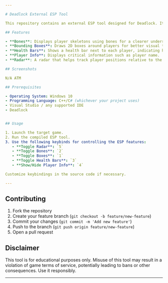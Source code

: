 ```yaml
---

# Deadlock External ESP Tool

This repository contains an external ESP tool designed for Deadlock. It provides features such as bone rendering, bounding boxes, health bars, player information, and a radar overlay.

## Features

- **Bones**: Displays player skeletons using bones for a clearer understanding of player positions and actions.
- **Bounding Boxes**: Draws 2D boxes around players for better visual tracking.
- **Health Bars**: Shows a health bar next to each player, indicating how much health they have left.
- **Player Info**: Displays critical information such as player name.
- **Radar**: A radar that helps track player positions relative to the user.

## Screenshots

N/A ATM

## Prerequisites

- Operating System: Windows 10
- Programming Language: C++/C# (whichever your project uses)
- Visual Studio / any supported IDE
- Deadlock


## Usage

1. Launch the target game.
2. Run the compiled ESP tool.
3. Use the following keybinds for controlling the ESP features:
   - **Toggle Radar**: `5`
   - **Toggle Bones**: `2`
   - **Toggle Boxes**: `1`
   - **Toggle Health Bars**: `3`
   - **Show/Hide Player Info**: `4`

Customize keybindings in the source code if necessary.

---
```


## Contributing

1. Fork the repository
2. Create your feature branch (`git checkout -b feature/new-feature`)
3. Commit your changes (`git commit -m 'Add new feature'`)
4. Push to the branch (`git push origin feature/new-feature`)
5. Open a pull request

## Disclaimer

This tool is for educational purposes only. Misuse of this tool may result in a violation of game terms of service, potentially leading to bans or other consequences. Use it responsibly.

---
